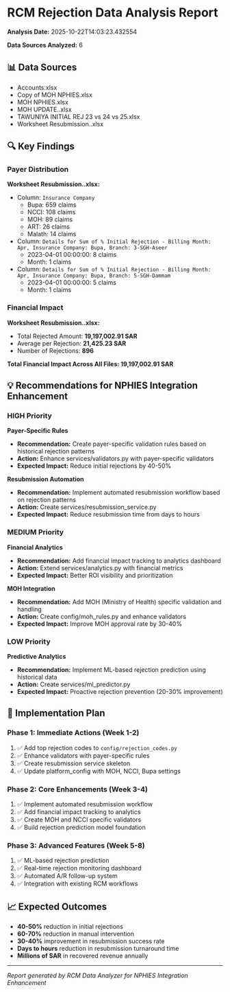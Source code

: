 # RCM Rejection Data Analysis Report

**Analysis Date:** 2025-10-22T14:03:23.432554

**Data Sources Analyzed:** 6


## 📊 Data Sources

- Accounts.xlsx
- Copy of MOH NPHIES.xlsx
- MOH NPHIES.xlsx
- MOH UPDATE..xlsx
- TAWUNIYA INITIAL REJ 23 vs 24 vs 25.xlsx
- Worksheet Resubmission..xlsx

## 🔍 Key Findings


### Payer Distribution


**Worksheet Resubmission..xlsx:**

- Column: `Insurance Company`
  - Bupa: 659 claims
  - NCCI: 108 claims
  - MOH: 89 claims
  - ART: 26 claims
  - Malath: 14 claims
- Column: `Details for Sum of % Initial Rejection - Billing Month: Apr, Insurance Company: Bupa, Branch: 3-SGH-Aseer`
  - 2023-04-01 00:00:00: 8 claims
  - Month: 1 claims
- Column: `Details for Sum of % Initial Rejection - Billing Month: Apr, Insurance Company: Bupa, Branch: 5-SGH-Dammam`
  - 2023-04-01 00:00:00: 5 claims
  - Month: 1 claims

### Financial Impact


**Worksheet Resubmission..xlsx:**

- Total Rejected Amount: **19,197,002.91 SAR**
- Average per Rejection: **21,425.23 SAR**
- Number of Rejections: **896**

**Total Financial Impact Across All Files: 19,197,002.91 SAR**


## 💡 Recommendations for NPHIES Integration Enhancement


### HIGH Priority


**Payer-Specific Rules**
- **Recommendation:** Create payer-specific validation rules based on historical rejection patterns
- **Action:** Enhance services/validators.py with payer-specific validators
- **Expected Impact:** Reduce initial rejections by 40-50%


**Resubmission Automation**
- **Recommendation:** Implement automated resubmission workflow based on rejection patterns
- **Action:** Create services/resubmission_service.py
- **Expected Impact:** Reduce resubmission time from days to hours


### MEDIUM Priority


**Financial Analytics**
- **Recommendation:** Add financial impact tracking to analytics dashboard
- **Action:** Extend services/analytics.py with financial metrics
- **Expected Impact:** Better ROI visibility and prioritization


**MOH Integration**
- **Recommendation:** Add MOH (Ministry of Health) specific validation and handling
- **Action:** Create config/moh_rules.py and enhance validators
- **Expected Impact:** Improve MOH approval rate by 30-40%


### LOW Priority


**Predictive Analytics**
- **Recommendation:** Implement ML-based rejection prediction using historical data
- **Action:** Create services/ml_predictor.py
- **Expected Impact:** Proactive rejection prevention (20-30% improvement)


## 🚀 Implementation Plan


### Phase 1: Immediate Actions (Week 1-2)

1. ✅ Add top rejection codes to `config/rejection_codes.py`
2. ✅ Enhance validators with payer-specific rules
3. ✅ Create resubmission service skeleton
4. ✅ Update platform_config with MOH, NCCI, Bupa settings


### Phase 2: Core Enhancements (Week 3-4)

1. ✅ Implement automated resubmission workflow
2. ✅ Add financial impact tracking to analytics
3. ✅ Create MOH and NCCI specific validators
4. ✅ Build rejection prediction model foundation


### Phase 3: Advanced Features (Week 5-8)

1. ✅ ML-based rejection prediction
2. ✅ Real-time rejection monitoring dashboard
3. ✅ Automated A/R follow-up system
4. ✅ Integration with existing RCM workflows


## 📈 Expected Outcomes

- **40-50%** reduction in initial rejections
- **60-70%** reduction in manual intervention
- **30-40%** improvement in resubmission success rate
- **Days to hours** reduction in resubmission turnaround time
- **Millions of SAR** in recovered revenue annually


---

*Report generated by RCM Data Analyzer for NPHIES Integration Enhancement*
